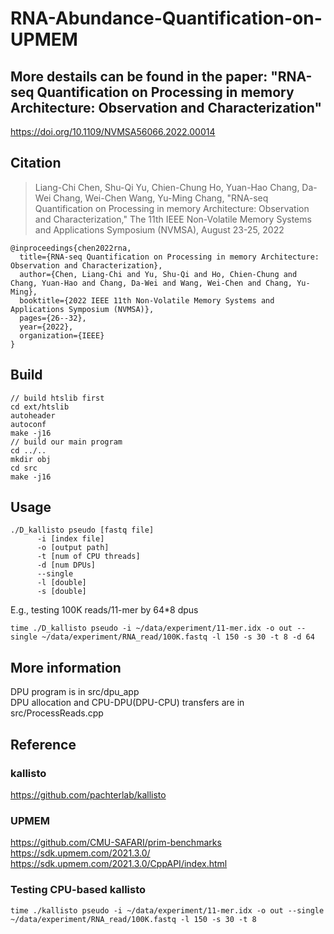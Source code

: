 # RNA-Abundance-Quantification-on-UPMEM
## More destails can be found in the paper: "RNA-seq Quantification on Processing in memory Architecture: Observation and Characterization"
https://doi.org/10.1109/NVMSA56066.2022.00014
## Citation
> Liang-Chi Chen, Shu-Qi Yu, Chien-Chung Ho, Yuan-Hao Chang, Da-Wei Chang, Wei-Chen Wang, Yu-Ming Chang,
> "RNA-seq Quantification on Processing in memory Architecture: Observation and Characterization,"
> The 11th IEEE Non-Volatile Memory Systems and Applications Symposium (NVMSA), August 23-25, 2022
```
@inproceedings{chen2022rna,
  title={RNA-seq Quantification on Processing in memory Architecture: Observation and Characterization},
  author={Chen, Liang-Chi and Yu, Shu-Qi and Ho, Chien-Chung and Chang, Yuan-Hao and Chang, Da-Wei and Wang, Wei-Chen and Chang, Yu-Ming},
  booktitle={2022 IEEE 11th Non-Volatile Memory Systems and Applications Symposium (NVMSA)},
  pages={26--32},
  year={2022},
  organization={IEEE}
}
```
## Build
``` shell
// build htslib first
cd ext/htslib
autoheader
autoconf
make -j16
// build our main program
cd ../..
mkdir obj
cd src 
make -j16
```

## Usage
``` shell
./D_kallisto pseudo [fastq file] 
      -i [index file] 
      -o [output path] 
      -t [num of CPU threads] 
      -d [num DPUs]
      --single
      -l [double]
      -s [double]
```
E.g., testing 100K reads/11-mer by 64*8 dpus 
``` shell
time ./D_kallisto pseudo -i ~/data/experiment/11-mer.idx -o out --single ~/data/experiment/RNA_read/100K.fastq -l 150 -s 30 -t 8 -d 64
```

## More information
DPU program is in src/dpu_app<br>
DPU allocation and CPU-DPU(DPU-CPU) transfers are in src/ProcessReads.cpp<br>

## Reference
### kallisto
https://github.com/pachterlab/kallisto
### UPMEM
https://github.com/CMU-SAFARI/prim-benchmarks<br>
https://sdk.upmem.com/2021.3.0/<br>
https://sdk.upmem.com/2021.3.0/CppAPI/index.html<br>

### Testing CPU-based kallisto
``` shell
time ./kallisto pseudo -i ~/data/experiment/11-mer.idx -o out --single ~/data/experiment/RNA_read/100K.fastq -l 150 -s 30 -t 8 
```



